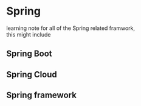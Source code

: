 # Spring  

  learning note for all of the Spring related framwork,  
  this might include   


  ## Spring Boot  
  ## Spring Cloud  
  ## Spring framework 
